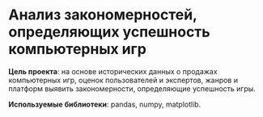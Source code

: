 # Анализ закономерностей, определяющих успешность компьютерных игр

**Цель проекта**: на основе исторических данных о продажах компьютерных игр, оценок пользователей и экспертов, жанров и платформ выявить закономерности, определяющие успешность игры.

**Используемые библиотеки**: pandas, numpy, matplotlib.
